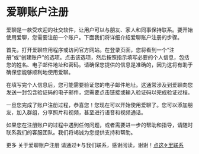 # 爱聊账户注册

爱聊是一款受欢迎的社交软件，让用户可以与朋友、家人和同事保持联系。要开始使用爱聊，您需要注册一个账户。下面我们将详细介绍爱聊账户注册的步骤。

首先，打开爱聊应用程序或访问官方网站。在登录页面，您将看到一个“注册”或“创建账户”的选项。点击该选项，然后按照指示填写必要的个人信息，包括您的姓名、电子邮件地址和密码。请确保您提供的信息是准确的，因为这将有助于确保您能够顺利地使用爱聊。

在填写完个人信息后，您可能需要验证您的电子邮件地址。这通常涉及到爱聊向您发送一封包含验证码的电子邮件，您需要点击链接或输入验证码以完成验证过程。

一旦您完成了账户注册过程，恭喜您！您现在可以开始使用爱聊了。您可以添加朋友，加入群组，分享照片和视频，甚至进行语音和视频通话。

如果您在注册账户的过程中遇到任何问题，或者需要进一步的帮助和指导，请随时联系我们的客服团队。我们将竭诚为您提供支持和帮助。

更多 关于爱聊账户注册 请通过✈与我们联系，感谢阅读，谢谢！[点这✈里联系](https://w.k02.cc)
